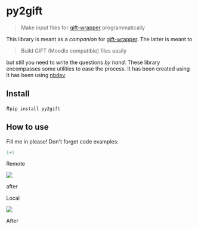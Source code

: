 # py2gift
> Make input files for [gift-wrapper](https://github.com/manuvazquez/gift-wrapper) programmatically


This library is meant as a *companion* for [gift-wrapper](https://github.com/manuvazquez/gift-wrapper). The latter is meant to
> Build GIFT (Moodle compatible) files easily

but still you need to write the questions *by hand*. These library encompasses some utilities to ease the process. It has been created using It has been using [nbdev](https://github.com/fastai/nbdev).

## Install

#`pip install py2gift`

## How to use

Fill me in please! Don't forget code examples:

```python
1+1
```

Remote

![](http://www.tsc.uc3m.es/~mvazquez/tc/midterm2/constellations/4QAM.svg)

after

Local

![](4QAM.svg)

After
